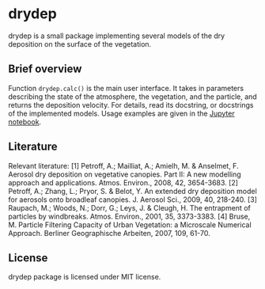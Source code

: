 
drydep
======

drydep is a small package implementing several models of the dry deposition
on the surface of the vegetation.

Brief overview
--------------

Function `drydep.calc()` is the main user interface. It takes in
parameters describing the state of the atmosphere, the vegetation,
and the particle, and returns the deposition velocity.
For details, read its docstring, or docstrings of the implemented models.
Usage examples are given in the [Jupyter notebook](examples.ipynb).


Literature
----------
Relevant literature:
[1] Petroff, A.; Mailliat, A.; Amielh, M. & Anselmet, F. Aerosol dry deposition
on vegetative canopies. Part II: A new modelling approach and applications.
Atmos. Environ., 2008, 42, 3654-3683.
[2] Petroff, A.; Zhang, L.; Pryor, S. & Belot, Y. An extended dry deposition
model for aerosols onto broadleaf canopies. J. Aerosol Sci., 2009, 40, 218-240.
[3] Raupach, M.; Woods, N.; Dorr, G.; Leys, J. & Cleugh, H. The entrapment
of particles by windbreaks. Atmos. Environ., 2001, 35, 3373-3383.
[4] Bruse, M. Particle Filtering Capacity of Urban Vegetation: a Microscale
Numerical Approach. Berliner Geographische Arbeiten, 2007, 109, 61-70.


License
-------
drydep package is licensed under MIT license.
